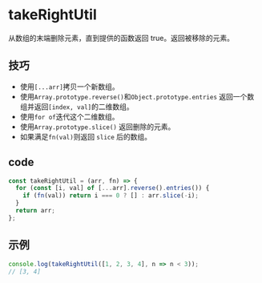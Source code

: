 # takeRightUtil

从数组的末端删除元素，直到提供的函数返回 true。返回被移除的元素。

## 技巧

- 使用`[...arr]`拷贝一个新数组。
- 使用`Array.prototype.reverse()`和`Object.prototype.entries` 返回一个数组并返回`[index, val]`的二维数组。
- 使用`for of`迭代这个二维数组。
- 使用`Array.prototype.slice()` 返回删除的元素。
- 如果满足`fn(val)`则返回 `slice` 后的数组。

## code

```js
const takeRightUtil = (arr, fn) => {
  for (const [i, val] of [...arr].reverse().entries()) {
    if (fn(val)) return i === 0 ? [] : arr.slice(-i);
  }
  return arr;
};
```

## 示例

```js
console.log(takeRightUtil([1, 2, 3, 4], n => n < 3));
// [3, 4]
```
